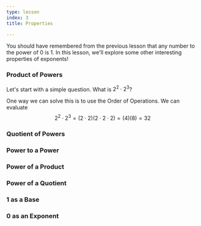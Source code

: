 ```yaml
---
type: lesson
index: 3
title: Properties

---
```


You should have remembered from the previous lesson that any number to the power of 0 is 1. In this lesson, we'll explore some other interesting properties of exponents!

### Product of Powers
Let's start with a simple question. What is 
$2^2\cdot2^3$?

One way we can solve this is to use the Order of Operations. We can evaluate
$$2^2\cdot2^3=(2\cdot2)(2\cdot2\cdot2)=(4)(8)=32$$

### Quotient of Powers

### Power to a Power

### Power of a Product

### Power of a Quotient

### $1$ as a Base

### $0$ as an Exponent





<!--stackedit_data:
eyJoaXN0b3J5IjpbNjc5NTQwNDIxLC0yODA5MjgzNjUsLTE4OD
U2NTQ2OF19
-->